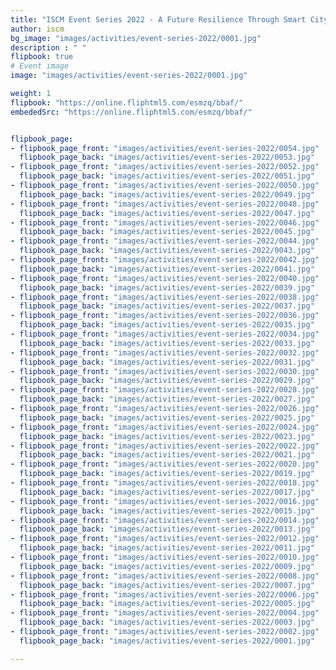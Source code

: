 ```yaml
---
title: "ISCM Event Series 2022 - A Future Resilience Through Smart City Lens"
author: iscm
bg_image: "images/activities/event-series-2022/0001.jpg"
description : " "
flipbook: true
# Event image
image: "images/activities/event-series-2022/0001.jpg"

weight: 1
flipbook: "https://online.fliphtml5.com/esmzq/bbaf/"
embededSrc: "https://online.fliphtml5.com/esmzq/bbaf/"


flipbook_page:
- flipbook_page_front: "images/activities/event-series-2022/0054.jpg"
  flipbook_page_back: "images/activities/event-series-2022/0053.jpg"
- flipbook_page_front: "images/activities/event-series-2022/0052.jpg"
  flipbook_page_back: "images/activities/event-series-2022/0051.jpg"
- flipbook_page_front: "images/activities/event-series-2022/0050.jpg"
  flipbook_page_back: "images/activities/event-series-2022/0049.jpg"
- flipbook_page_front: "images/activities/event-series-2022/0048.jpg"
  flipbook_page_back: "images/activities/event-series-2022/0047.jpg"
- flipbook_page_front: "images/activities/event-series-2022/0046.jpg"
  flipbook_page_back: "images/activities/event-series-2022/0045.jpg"
- flipbook_page_front: "images/activities/event-series-2022/0044.jpg"
  flipbook_page_back: "images/activities/event-series-2022/0043.jpg"
- flipbook_page_front: "images/activities/event-series-2022/0042.jpg"
  flipbook_page_back: "images/activities/event-series-2022/0041.jpg"
- flipbook_page_front: "images/activities/event-series-2022/0040.jpg"
  flipbook_page_back: "images/activities/event-series-2022/0039.jpg"
- flipbook_page_front: "images/activities/event-series-2022/0038.jpg"
  flipbook_page_back: "images/activities/event-series-2022/0037.jpg"
- flipbook_page_front: "images/activities/event-series-2022/0036.jpg"
  flipbook_page_back: "images/activities/event-series-2022/0035.jpg"
- flipbook_page_front: "images/activities/event-series-2022/0034.jpg"
  flipbook_page_back: "images/activities/event-series-2022/0033.jpg"
- flipbook_page_front: "images/activities/event-series-2022/0032.jpg"
  flipbook_page_back: "images/activities/event-series-2022/0031.jpg"
- flipbook_page_front: "images/activities/event-series-2022/0030.jpg"
  flipbook_page_back: "images/activities/event-series-2022/0029.jpg"
- flipbook_page_front: "images/activities/event-series-2022/0028.jpg"
  flipbook_page_back: "images/activities/event-series-2022/0027.jpg"
- flipbook_page_front: "images/activities/event-series-2022/0026.jpg"
  flipbook_page_back: "images/activities/event-series-2022/0025.jpg"
- flipbook_page_front: "images/activities/event-series-2022/0024.jpg"
  flipbook_page_back: "images/activities/event-series-2022/0023.jpg"
- flipbook_page_front: "images/activities/event-series-2022/0022.jpg"
  flipbook_page_back: "images/activities/event-series-2022/0021.jpg"
- flipbook_page_front: "images/activities/event-series-2022/0020.jpg"
  flipbook_page_back: "images/activities/event-series-2022/0019.jpg"
- flipbook_page_front: "images/activities/event-series-2022/0018.jpg"
  flipbook_page_back: "images/activities/event-series-2022/0017.jpg"
- flipbook_page_front: "images/activities/event-series-2022/0016.jpg"
  flipbook_page_back: "images/activities/event-series-2022/0015.jpg"
- flipbook_page_front: "images/activities/event-series-2022/0014.jpg"
  flipbook_page_back: "images/activities/event-series-2022/0013.jpg"
- flipbook_page_front: "images/activities/event-series-2022/0012.jpg"
  flipbook_page_back: "images/activities/event-series-2022/0011.jpg"
- flipbook_page_front: "images/activities/event-series-2022/0010.jpg"
  flipbook_page_back: "images/activities/event-series-2022/0009.jpg"
- flipbook_page_front: "images/activities/event-series-2022/0008.jpg"
  flipbook_page_back: "images/activities/event-series-2022/0007.jpg"
- flipbook_page_front: "images/activities/event-series-2022/0006.jpg"
  flipbook_page_back: "images/activities/event-series-2022/0005.jpg"
- flipbook_page_front: "images/activities/event-series-2022/0004.jpg"
  flipbook_page_back: "images/activities/event-series-2022/0003.jpg"
- flipbook_page_front: "images/activities/event-series-2022/0002.jpg"
  flipbook_page_back: "images/activities/event-series-2022/0001.jpg"

---
```





</html>
